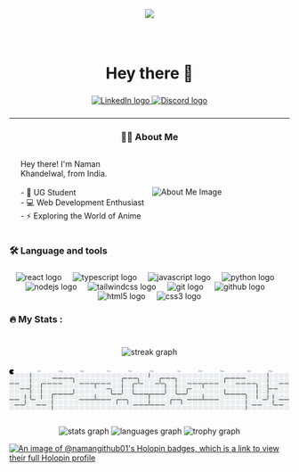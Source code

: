 <div align="center">
  <img height="350" src="https://user-images.githubusercontent.com/74038190/225813708-98b745f2-7d22-48cf-9150-083f1b00d6c9.gif"  />
</div>

###

<br clear="both">

<h1 align="center">Hey there 👋</h1>

###

<div align="center">
  <a href="https://www.linkedin.com/in/naman-khandelwal-53161829a/" target="_blank" rel="noopener noreferrer">
    <img src="https://raw.githubusercontent.com/maurodesouza/profile-readme-generator/master/src/assets/icons/social/linkedin/default.svg" width="37" height="25" alt="LinkedIn logo" />
  </a>
  <a href="https://discord.com/users/yourprofile" target="_blank" rel="noopener noreferrer">
    <img src="https://raw.githubusercontent.com/maurodesouza/profile-readme-generator/master/src/assets/icons/social/discord/default.svg" width="37" height="25" alt="Discord logo" />
  </a>
</div>



###

<hr>
<h3 align="center">👩‍💻 About Me</h3>
<div style="display: flex; align-items: center; justify-content: center; gap: 10px; max-width: 800px; margin: 0 auto;">
  <!-- Text on the Left (right-aligned inside its container) -->
  <div style="width: 45%;">
    <p>
      Hey there! I'm Naman Khandelwal, from India.<br><br>
      - 🔭 UG Student <br>
      - 💻 Web Development Enthusiast<br>
      - ⚡ Exploring the World of Anime
    </p>
  </div>
  <!-- Image on the Right (left-aligned inside its container) -->
  <div style="width: 45%; text-align: left;">
    <img height="250" src="https://i.pinimg.com/originals/67/a9/fb/67a9fb6de2f8704553e37b9649312e96.jpg" alt="About Me Image" style="max-width: 100%;" />
  </div>
</div>

###

<h3 align="left">🛠 Language and tools</h3>

###

<div align="center">
  <img src="https://skillicons.dev/icons?i=react" height="40" alt="react logo"  />
  <img width="12" />
  <img src="https://cdn.jsdelivr.net/gh/devicons/devicon/icons/typescript/typescript-original.svg" height="40" alt="typescript logo"  />
  <img width="12" />
  <img src="https://cdn.jsdelivr.net/gh/devicons/devicon/icons/javascript/javascript-original.svg" height="40" alt="javascript logo"  />
  <img width="12" />
  <img src="https://cdn.jsdelivr.net/gh/devicons/devicon/icons/python/python-original.svg" height="40" alt="python logo"  />
  <img width="12" />
  <img src="https://cdn.jsdelivr.net/gh/devicons/devicon/icons/nodejs/nodejs-original.svg" height="40" alt="nodejs logo"  />
  <img width="12" />
  <img src="https://cdn.jsdelivr.net/gh/devicons/devicon/icons/tailwindcss/tailwindcss-original-wordmark.svg" height="40" alt="tailwindcss logo"  />
  <img width="12" />
  <img src="https://cdn.jsdelivr.net/gh/devicons/devicon/icons/git/git-original.svg" height="40" alt="git logo"  />
  <img width="12" />
  <img src="https://cdn.jsdelivr.net/gh/devicons/devicon/icons/github/github-original.svg" height="40" alt="github logo"  />
  <img width="12" />
  <img src="https://cdn.jsdelivr.net/gh/devicons/devicon/icons/html5/html5-original.svg" height="40" alt="html5 logo"  />
  <img width="12" />
  <img src="https://cdn.jsdelivr.net/gh/devicons/devicon/icons/css3/css3-original.svg" height="40" alt="css3 logo"  />
</div>

###

<h3 align="left">🔥   My Stats :</h3>

###

<br clear="both">

<div align="center">
  <img src="https://streak-stats.demolab.com?user=Sky-walkerX&locale=en&mode=daily&theme=cobalt&hide_border=false&border_radius=5&order=3" height="220" alt="streak graph"  />
</div>

###

<picture>
  <source media="(prefers-color-scheme: dark)" srcset="https://raw.githubusercontent.com/Sky-walkerX/Sky-walkerX/output/pacman-contribution-graph-dark.svg">
  <source media="(prefers-color-scheme: light)" srcset="https://raw.githubusercontent.com/Sky-walkerX/Sky-walkerX/output/pacman-contribution-graph.svg">
  <img alt="pacman contribution graph" src="https://raw.githubusercontent.com/Sky-walkerX/Sky-walkerX/output/pacman-contribution-graph.svg">
</picture>

###

<div align="center">
  <img src="https://github-readme-stats.vercel.app/api?username=Sky-walkerX&hide_title=false&hide_rank=false&show_icons=true&include_all_commits=true&count_private=true&disable_animations=false&theme=nightowl&locale=en&hide_border=false&order=1" height="150" alt="stats graph"  />
  <img src="https://github-readme-stats.vercel.app/api/top-langs?username=Sky-walkerX&locale=en&hide_title=false&layout=compact&card_width=320&langs_count=5&theme=nightowl&hide_border=false&order=2" height="150" alt="languages graph"  />
  <img src="https://github-profile-trophy.vercel.app?username=Sky-walkerX&theme=tokyonight&column=-1&row=1&margin-w=8&margin-h=8&no-bg=false&no-frame=false&order=4" height="150" alt="trophy graph"  />
</div>

[![An image of @namangithub01's Holopin badges, which is a link to view their full Holopin profile](https://holopin.me/namangithub01)](https://holopin.io/@namangithub01)